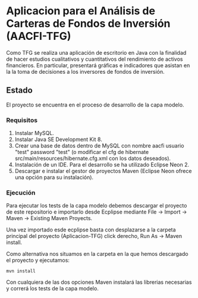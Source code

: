 # Aplicacion para el Análisis de Carteras de Fondos de Inversión (AACFI-TFG) 

Como TFG se realiza una aplicación de escritorio en Java con la finalidad de hacer estudios cualitativos y cuantitativos del rendimiento de activos financieros. En particular, presentará gráficas e indicadores que asistan en la la toma de decisiones a los inversores de fondos de inversión.

## Estado

El proyecto se encuentra en el proceso de desarrollo de la capa modelo.

### Requisitos

1. Instalar MySQL.
2. Instalar Java SE Development Kit 8.
3. Crear una base de datos dentro de MySQL con nombre aacfi usuario "test" password "test" (o modificar el cfg de hibernate src/main/resources/hibernate.cfg.xml con los datos deseados).
4. Instalación de un IDE. Para el desarrollo se ha utilizado Eclipse Neon 2.
5. Descargar e instalar el gestor de proyectos Maven (Eclipse Neon ofrece una opción para su instalación).


### Ejecución

Para ejecutar los tests de la capa modelo debemos descargar el proyecto de este repositorio e importarlo desde Ecplipse mediante File -> Import -> Maven -> Existing Maven Proyects.

Una vez importado esde ecplipse basta con desplazarse a la carpeta principal del proyecto (Aplicacion-TFG) click derecho, Run As -> Maven install.  

Como alternativa nos situamos en la carpeta en la que hemos descargado el proyecto y ejecutamos:

```
mvn install
```

Con cualquiera de las dos opciones Maven instalará las librerias necesarias y correrá los tests de la capa modelo.

